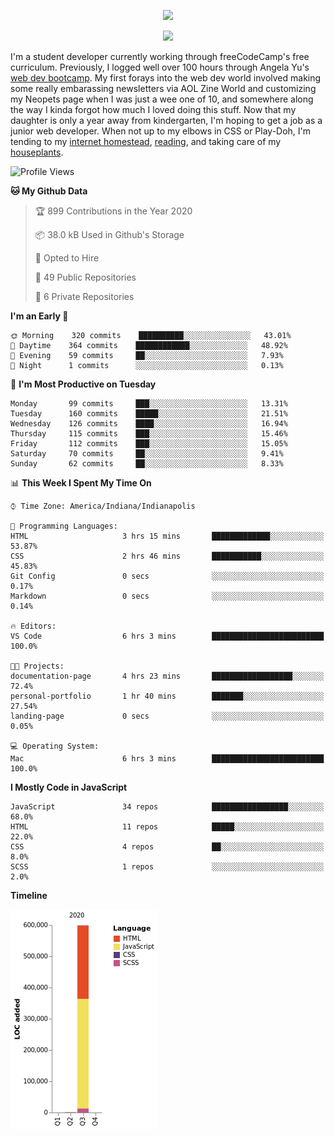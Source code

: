 <p align="center"><img src="https://i.imgur.com/wJsitMz.gif"></p>
<p align="center">
<img src="https://i.imgur.com/yc24RM2.png" width="400">
</p>

I'm a student developer currently working through freeCodeCamp's free curriculum. Previously, I logged well over 100 hours through Angela Yu's [web dev bootcamp](https://www.udemy.com/course/the-complete-web-development-bootcamp/). My first forays into the web dev world involved making some really embarassing newsletters via AOL Zine World and customizing my Neopets page when I was just a wee one of 10, and somewhere along the way I kinda forgot how much I loved doing this stuff. Now that my daughter is only a year away from kindergarten, I'm hoping to get a job as a junior web developer. When not up to my elbows in CSS or Play-Doh, I'm tending to my [internet homestead](https://jennymikac.dev), [reading](https://www.goodreads.com/user/show/63139573-jenny-mikac), and taking care of my [houseplants](https://www.notion.so/codexvitae/Houseplants-3b1370377d9845dc8166373f166224b3).

<!--START_SECTION:waka-->
![Profile Views](http://img.shields.io/badge/Profile%20Views-3-blue)

**🐱 My Github Data** 

> 🏆 899 Contributions in the Year 2020
 > 
> 📦 38.0 kB Used in Github's Storage 
 > 
> 💼 Opted to Hire
 > 
> 📜 49 Public Repositories
 > 
> 🔑 6 Private Repositories 

**I'm an Early 🐤** 

```text
🌞 Morning    320 commits    ██████████░░░░░░░░░░░░░░░   43.01% 
🌆 Daytime    364 commits    ████████████░░░░░░░░░░░░░   48.92% 
🌃 Evening    59 commits     ██░░░░░░░░░░░░░░░░░░░░░░░   7.93% 
🌙 Night      1 commits      ░░░░░░░░░░░░░░░░░░░░░░░░░   0.13%

```
📅 **I'm Most Productive on Tuesday** 

```text
Monday       99 commits     ███░░░░░░░░░░░░░░░░░░░░░░   13.31% 
Tuesday      160 commits    █████░░░░░░░░░░░░░░░░░░░░   21.51% 
Wednesday    126 commits    ████░░░░░░░░░░░░░░░░░░░░░   16.94% 
Thursday     115 commits    ███░░░░░░░░░░░░░░░░░░░░░░   15.46% 
Friday       112 commits    ███░░░░░░░░░░░░░░░░░░░░░░   15.05% 
Saturday     70 commits     ██░░░░░░░░░░░░░░░░░░░░░░░   9.41% 
Sunday       62 commits     ██░░░░░░░░░░░░░░░░░░░░░░░   8.33%

```


📊 **This Week I Spent My Time On** 

```text
⌚︎ Time Zone: America/Indiana/Indianapolis

💬 Programming Languages: 
HTML                     3 hrs 15 mins       █████████████░░░░░░░░░░░░   53.87% 
CSS                      2 hrs 46 mins       ███████████░░░░░░░░░░░░░░   45.83% 
Git Config               0 secs              ░░░░░░░░░░░░░░░░░░░░░░░░░   0.17% 
Markdown                 0 secs              ░░░░░░░░░░░░░░░░░░░░░░░░░   0.14%

🔥 Editors: 
VS Code                  6 hrs 3 mins        █████████████████████████   100.0%

🐱‍💻 Projects: 
documentation-page       4 hrs 23 mins       ██████████████████░░░░░░░   72.4% 
personal-portfolio       1 hr 40 mins        ███████░░░░░░░░░░░░░░░░░░   27.54% 
landing-page             0 secs              ░░░░░░░░░░░░░░░░░░░░░░░░░   0.05%

💻 Operating System: 
Mac                      6 hrs 3 mins        █████████████████████████   100.0%

```

**I Mostly Code in JavaScript** 

```text
JavaScript               34 repos            █████████████████░░░░░░░░   68.0% 
HTML                     11 repos            █████░░░░░░░░░░░░░░░░░░░░   22.0% 
CSS                      4 repos             ██░░░░░░░░░░░░░░░░░░░░░░░   8.0% 
SCSS                     1 repos             ░░░░░░░░░░░░░░░░░░░░░░░░░   2.0%

```


**Timeline**

![Chart not found](https://github.com/maudlinmandrake/maudlinmandrake/blob/master/charts/bar_graph.png) 


<!--END_SECTION:waka-->
